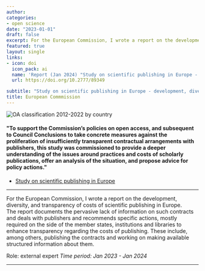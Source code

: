 ```yaml
---
author: 
categories:
- open science
date: "2023-01-01"
draft: false
excerpt: For the European Commission, I wrote a report on the development, diversity, and transparency of costs of scientific publishing in Europe.
featured: true
layout: single
links:
- icon: doi
  icon_pack: ai
  name: 'Report (Jan 2024) "Study on scientific publishing in Europe - development, diversity, and transparency of costs"'
  url: https://doi.org/10.2777/89349

subtitle: "Study on scientific publishing in Europe - development, diversity, and transparency of costs"
title: European Commmission
---
```


![OA classification 2012-2022 by country](ec_study_fig_11.png "OA classification 2012-2022 by country")

#### "To support the Commission’s policies on open access, and subsequent to Council Conclusions to take concrete measures against the proliferation of insufficiently transparent contractual arrangements with publishers, this study was commissioned to provide a deeper understanding of the issues around practices and costs of scholarly publications, offer an analysis of the situation, and propose advice for policy actions."

- [Study on scientific publishing in Europe](https://doi.org/10.2777/89349)
---

For the European Commission, I wrote a report on the development, diversity, and transparency of costs of scientific publishing in Europe.  
The report documents the pervasive lack of information on such contracts and deals with publishers and recommends specific actions, mostly required on the side of the member states, institutions and libraries to enhance transparency regarding the costs of publishing. These include, among others, publishing the contracts and working on making available structured information about them.

Role: external expert
*Time period: Jan 2023 - Jan 2024*

---
